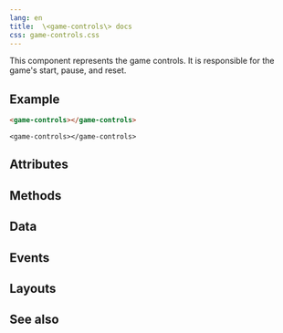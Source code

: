 ```yaml
---
lang: en
title:  \<game-controls\> docs
css: game-controls.css
---
```


<main>

This component represents the game controls. It is responsible for the game's
start, pause, and reset.

## Example

```html
<game-controls></game-controls>
```

```{=html}
<game-controls></game-controls>
```

## Attributes

## Methods

## Data

## Events

## Layouts

## See also

</main>

<script type="module">
import {GameControls} from './GameControls.js'

window.gameControls = document.querySelector('game-controls')
</script>
